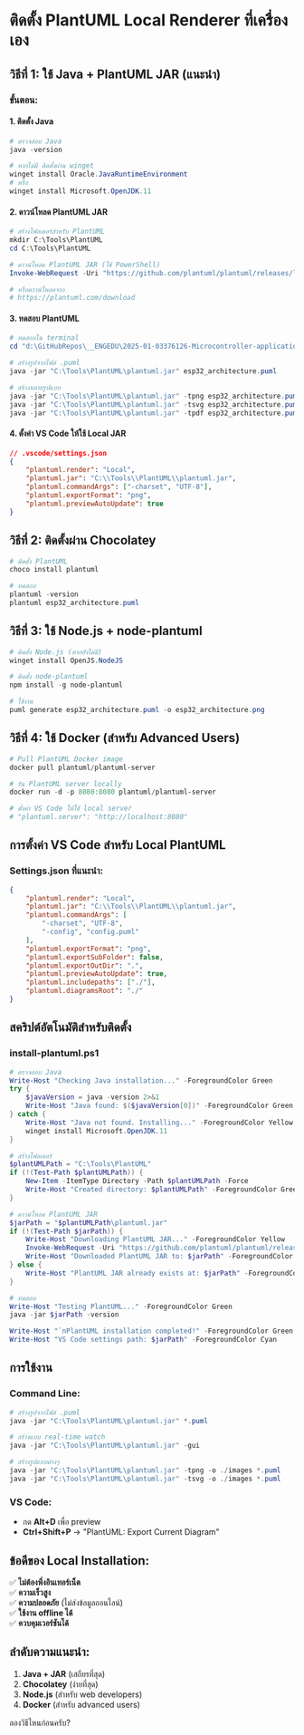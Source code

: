 # ติดตั้ง PlantUML Local Renderer ที่เครื่องเอง

## วิธีที่ 1: ใช้ Java + PlantUML JAR (แนะนำ)

### ขั้นตอน:

#### 1. ติดตั้ง Java
```powershell
# ตรวจสอบ Java
java -version

# หากไม่มี ติดตั้งผ่าน winget
winget install Oracle.JavaRuntimeEnvironment
# หรือ
winget install Microsoft.OpenJDK.11
```

#### 2. ดาวน์โหลด PlantUML JAR
```powershell
# สร้างโฟลเดอร์สำหรับ PlantUML
mkdir C:\Tools\PlantUML
cd C:\Tools\PlantUML

# ดาวน์โหลด PlantUML JAR (ใช้ PowerShell)
Invoke-WebRequest -Uri "https://github.com/plantuml/plantuml/releases/latest/download/plantuml.jar" -OutFile "plantuml.jar"

# หรือดาวน์โหลดจาก
# https://plantuml.com/download
```

#### 3. ทดสอบ PlantUML
```powershell
# ทดสอบใน terminal
cd "d:\GitHubRepos\__ENGEDU\2025-01-03376126-Microcontroller-applications\Week-09-Microcontroller-applications"

# สร้างรูปจากไฟล์ .puml
java -jar "C:\Tools\PlantUML\plantuml.jar" esp32_architecture.puml

# สร้างหลายรูปแบบ
java -jar "C:\Tools\PlantUML\plantuml.jar" -tpng esp32_architecture.puml
java -jar "C:\Tools\PlantUML\plantuml.jar" -tsvg esp32_architecture.puml
java -jar "C:\Tools\PlantUML\plantuml.jar" -tpdf esp32_architecture.puml
```

#### 4. ตั้งค่า VS Code ให้ใช้ Local JAR
```json
// .vscode/settings.json
{
    "plantuml.render": "Local",
    "plantuml.jar": "C:\\Tools\\PlantUML\\plantuml.jar",
    "plantuml.commandArgs": ["-charset", "UTF-8"],
    "plantuml.exportFormat": "png",
    "plantuml.previewAutoUpdate": true
}
```

## วิธีที่ 2: ติดตั้งผ่าน Chocolatey

```powershell
# ติดตั้ง PlantUML
choco install plantuml

# ทดสอบ
plantuml -version
plantuml esp32_architecture.puml
```

## วิธีที่ 3: ใช้ Node.js + node-plantuml

```powershell
# ติดตั้ง Node.js (หากยังไม่มี)
winget install OpenJS.NodeJS

# ติดตั้ง node-plantuml
npm install -g node-plantuml

# ใช้งาน
puml generate esp32_architecture.puml -o esp32_architecture.png
```

## วิธีที่ 4: ใช้ Docker (สำหรับ Advanced Users)

```powershell
# Pull PlantUML Docker image
docker pull plantuml/plantuml-server

# รัน PlantUML server locally
docker run -d -p 8080:8080 plantuml/plantuml-server

# ตั้งค่า VS Code ให้ใช้ local server
# "plantuml.server": "http://localhost:8080"
```

## การตั้งค่า VS Code สำหรับ Local PlantUML

### Settings.json ที่แนะนำ:
```json
{
    "plantuml.render": "Local",
    "plantuml.jar": "C:\\Tools\\PlantUML\\plantuml.jar",
    "plantuml.commandArgs": [
        "-charset", "UTF-8",
        "-config", "config.puml"
    ],
    "plantuml.exportFormat": "png",
    "plantuml.exportSubFolder": false,
    "plantuml.exportOutDir": ".",
    "plantuml.previewAutoUpdate": true,
    "plantuml.includepaths": ["./"],
    "plantuml.diagramsRoot": "./"
}
```

## สคริปต์อัตโนมัติสำหรับติดตั้ง

### install-plantuml.ps1
```powershell
# ตรวจสอบ Java
Write-Host "Checking Java installation..." -ForegroundColor Green
try {
    $javaVersion = java -version 2>&1
    Write-Host "Java found: $($javaVersion[0])" -ForegroundColor Green
} catch {
    Write-Host "Java not found. Installing..." -ForegroundColor Yellow
    winget install Microsoft.OpenJDK.11
}

# สร้างโฟลเดอร์
$plantUMLPath = "C:\Tools\PlantUML"
if (!(Test-Path $plantUMLPath)) {
    New-Item -ItemType Directory -Path $plantUMLPath -Force
    Write-Host "Created directory: $plantUMLPath" -ForegroundColor Green
}

# ดาวน์โหลด PlantUML JAR
$jarPath = "$plantUMLPath\plantuml.jar"
if (!(Test-Path $jarPath)) {
    Write-Host "Downloading PlantUML JAR..." -ForegroundColor Yellow
    Invoke-WebRequest -Uri "https://github.com/plantuml/plantuml/releases/latest/download/plantuml.jar" -OutFile $jarPath
    Write-Host "Downloaded PlantUML JAR to: $jarPath" -ForegroundColor Green
} else {
    Write-Host "PlantUML JAR already exists at: $jarPath" -ForegroundColor Green
}

# ทดสอบ
Write-Host "Testing PlantUML..." -ForegroundColor Green
java -jar $jarPath -version

Write-Host "`nPlantUML installation completed!" -ForegroundColor Green
Write-Host "VS Code settings path: $jarPath" -ForegroundColor Cyan
```

## การใช้งาน

### Command Line:
```powershell
# สร้างรูปจากไฟล์ .puml
java -jar "C:\Tools\PlantUML\plantuml.jar" *.puml

# สร้างแบบ real-time watch
java -jar "C:\Tools\PlantUML\plantuml.jar" -gui

# สร้างรูปแบบต่างๆ
java -jar "C:\Tools\PlantUML\plantuml.jar" -tpng -o ./images *.puml
java -jar "C:\Tools\PlantUML\plantuml.jar" -tsvg -o ./images *.puml
```

### VS Code:
- กด **Alt+D** เพื่อ preview
- **Ctrl+Shift+P** → "PlantUML: Export Current Diagram"

## ข้อดีของ Local Installation:

✅ **ไม่ต้องพึ่งอินเทอร์เน็ต**  
✅ **ความเร็วสูง**  
✅ **ความปลอดภัย** (ไม่ส่งข้อมูลออนไลน์)  
✅ **ใช้งาน offline ได้**  
✅ **ควบคุมเวอร์ชันได้**  

## ลำดับความแนะนำ:

1. **Java + JAR** (เสถียรที่สุด)
2. **Chocolatey** (ง่ายที่สุด)
3. **Node.js** (สำหรับ web developers)
4. **Docker** (สำหรับ advanced users)

ลองวิธีไหนก่อนครับ?
